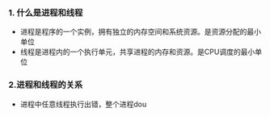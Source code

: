 ### 1. 什么是进程和线程
- 进程是程序的一个实例，拥有独立的内存空间和系统资源。是资源分配的最小单位
- 线程是进程内的一个执行单元，共享进程的内存和资源。是CPU调度的最小单位
### 2.进程和线程的关系
- 进程中任意线程执行出错，整个进程dou